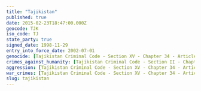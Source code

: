 ```yaml
---
title: "Tajikistan"
published: true
date: 2015-02-23T18:47:00.000Z
geocode: TJK
iso_code: TJ
state_party: true
signed_date: 1998-11-29
entry_into_force_date: 2002-07-01
genocide: [Tajikistan Criminal Code - Section XV - Chapter 34 - Article 398](https://iccdb.hrlc.net/data/doc/198/keyword/46/)
crimes_against_humanity: [Tajikistan Criminal Code - Section II - Chapter 3 - Article 18](https://iccdb.hrlc.net/data/doc/198/keyword/13/)
aggression: [Tajikistan Criminal Code - Section XV - Chapter 34 - Article 395](https://iccdb.hrlc.net/data/doc/198/keyword/1/)
war_crimes: [Tajikistan Criminal Code - Section XV - Chapter 34 - Article 403](https://iccdb.hrlc.net/data/doc/198/keyword/145/)
slug: tajikistan
---
```

